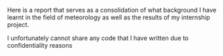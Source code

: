 Here is a report that serves as a consolidation of what background I have learnt in the field of meteorology as well as the results of my internship project. 

I unfortunately cannot share any code that I have written due to confidentiality reasons
